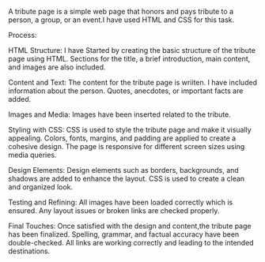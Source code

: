 A tribute page is a simple web page that honors and pays tribute to a person, a group, or an event.I have used HTML and CSS for this task.

Process:

HTML Structure:
I have Started by creating the basic structure of the tribute page using HTML.
Sections for the title, a brief introduction, main content, and images are also included.

Content and Text:
The content for the tribute page is wriiten.
I have included information about the person.
Quotes, anecdotes, or important facts are added.

Images and Media:
Images have been inserted related to the tribute.

Styling with CSS:
CSS is used to style the tribute page and make it visually appealing.
Colors, fonts, margins, and padding are applied to create a cohesive design.
The page is responsive for different screen sizes using media queries.

Design Elements:
Design elements such as borders, backgrounds, and shadows are added to enhance the layout.
CSS is used to create a clean and organized look.

Testing and Refining:
All images have been loaded correctly which is ensured.
Any layout issues or broken links are checked properly.

Final Touches:
Once satisfied with the design and content,the tribute page has been finalized.
Spelling, grammar, and factual accuracy have been double-checked.
All links are working correctly and leading to the intended destinations.
